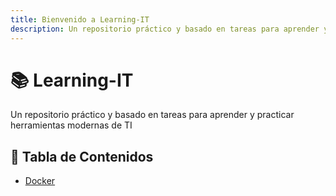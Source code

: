 ```yaml
---
title: Bienvenido a Learning-IT
description: Un repositorio práctico y basado en tareas para aprender y practicar herramientas modernas de TI.
---
```


# 📚 Learning-IT

Un repositorio práctico y basado en tareas para aprender y practicar herramientas modernas de TI

## 📑 Tabla de Contenidos

- [Docker](/es/containers/docker)

